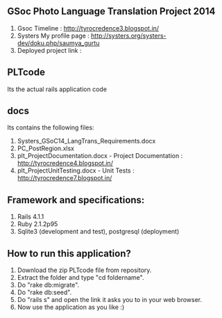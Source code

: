 ## GSoc Photo Language Translation Project 2014
1. Gsoc Timeline : http://tyrocredence3.blogspot.in/
2. Systers My profile page : http://systers.org/systers-dev/doku.php/saumya_gurtu
3. Deployed project link : 

## PLTcode
Its the actual rails application code

## docs
Its contains the following files:
1. Systers_GSoC14_LangTrans_Requirements.docx
2. PC_PostRegion.xlsx
3. plt_ProjectDocumentation.docx - Project Documentation : http://tyrocredence4.blogspot.in/
4. plt_ProjectUnitTesting.docx - Unit Tests : http://tyrocredence7.blogspot.in/

## Framework and specifications:

1. Rails 4.1.1
2. Ruby 2.1.2p95
3. Sqlite3 (development and test), postgresql (deployment)

## How to run this application?

1. Download the zip PLTcode file from repository.
2. Extract the folder and type "cd foldername".
3. Do "rake db:migrate".
4. Do "rake db:seed".
5. Do "rails s" and open the link it asks you to in your web browser.
6. Now use the application as you like :)
